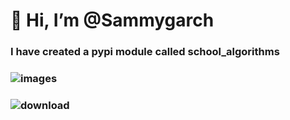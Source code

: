 # __👋 Hi, I’m @Sammygarch__
### I have created a pypi module called __school_algorithms__

### ![images](https://user-images.githubusercontent.com/95525337/148624309-bbd248ad-b4ba-4ade-9175-815d17c31564.jpg#gh-dark-mode-only)
### ![download](https://user-images.githubusercontent.com/95525337/148624446-a0eb4d25-9381-4c8b-9eb0-4d55d59b0084.jpg#gh-white-mode-only)
